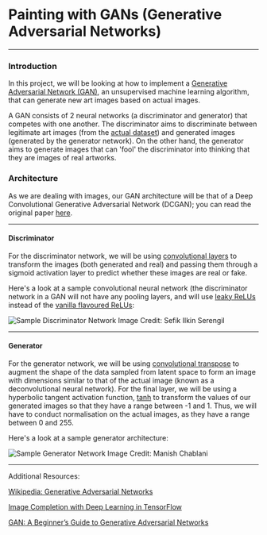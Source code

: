# Painting with GANs (Generative Adversarial Networks)

---

### Introduction
In this project, we will be looking at how to implement a [Generative Adversarial Network (GAN)](https://en.wikipedia.org/wiki/Generative_adversarial_network), an unsupervised machine learning algorithm, that can generate new art images based on actual images. 

A GAN consists of 2 neural networks (a discriminator and generator) that competes with one another. The discriminator aims to discriminate between legitimate art images (from the [actual dataset](https://www.kaggle.com/thedownhill/art-images-drawings-painting-sculpture-engraving)) and generated images (generated by the generator network). On the other hand, the generator aims to generate images that can 'fool' the discriminator into thinking that they are images of real artworks. 

### Architecture
As we are dealing with images, our GAN architecture will be that of a Deep Convolutional Generative Adversarial Network (DCGAN); you can read the original paper [here](https://arxiv.org/abs/1511.06434). 

---

#### Discriminator
For the discriminator network, we will be using [convolutional layers](https://www.tensorflow.org/api_docs/python/tf/layers/conv2d) to transform the images (both generated and real) and passing them through a sigmoid activation layer to predict whether these images are real or fake.

Here's a look at a sample convolutional neural network (the discriminator network in a GAN will not have any pooling layers, and will use [leaky ReLUs](https://en.wikipedia.org/wiki/Rectifier_(neural_networks)#Leaky_ReLUs) instead of the [vanilla flavoured ReLUs](https://en.wikipedia.org/wiki/Rectifier_(neural_networks)#Leaky_ReLUs):

![Sample Discriminator Network](https://i2.wp.com/sefiks.com/wp-content/uploads/2017/11/1508999490138.jpg?resize=1140%2C385)
Image Credit: Sefik Ilkin Serengil

---

#### Generator
For the generator network, we will be using [convolutional transpose](https://www.tensorflow.org/api_docs/python/tf/layers/conv2d_transpose) to augment the shape of the data sampled from latent space to form an image with dimensions similar to that of the actual image (known as a deconvolutional neural network). For the final layer, we will be using a hyperbolic tangent activation function, [tanh](https://en.wikipedia.org/wiki/Hyperbolic_function) to transform the values of our generated images so that they have a range between -1 and 1. Thus, we will have to conduct normalisation on the actual images, as they have a range between 0 and 255.

Here's a look at a sample generator architecture:

![Sample Generator Network](https://cdn-images-1.medium.com/max/1600/1*Tv7wjpBTB0Pg6rWfLm4YSA.png)
Image Credit: Manish Chablani

---

Additional Resources: 

[Wikipedia: Generative Adversarial Networks](https://en.wikipedia.org/wiki/Generative_adversarial_network) 

[Image Completion with Deep Learning in TensorFlow](https://bamos.github.io/2016/08/09/deep-completion/#step-1-interpreting-images-as-samples-from-a-probability-distribution) 

[GAN: A Beginner’s Guide to Generative Adversarial Networks](https://deeplearning4j.org/generative-adversarial-network)
